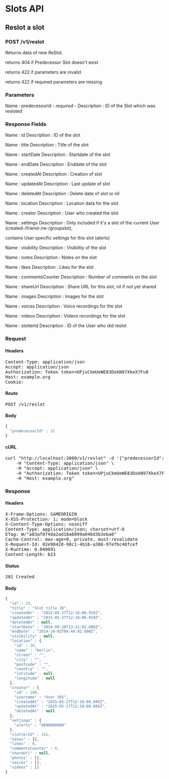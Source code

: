 # Slots API

## Reslot a slot

### POST /v1/reslot

Returns data of new ReSlot.

returns 404 if Predecessor Slot doesn&#39;t exist

returns 422 if parameters are invalid

returns 422 if required parameters are missing

### Parameters

Name : predecessorId *- required -*
Description : ID of the Slot which was resloted


### Response Fields

Name : id
Description : ID of the slot

Name : title
Description : Title of the slot

Name : startDate
Description : Startdate of the slot

Name : endDate
Description : Enddate of the slot

Name : createdAt
Description : Creation of slot

Name : updatedAt
Description : Last update of slot

Name : deletedAt
Description : Delete date of slot or nil

Name : location
Description : Location data for the slot

Name : creator
Description : User who created the slot

Name : settings
Description : Only included if it&#39;s a slot of the current User (created-/friend-/re-/groupslot),

contains User specific settings for this slot (alerts)

Name : visibility
Description : Visibiltiy of the slot

Name : notes
Description : Notes on the slot

Name : likes
Description : Likes for the slot

Name : commentsCounter
Description : Number of comments on the slot

Name : shareUrl
Description : Share URL for this slot, nil if not yet shared

Name : images
Description : Images for the slot

Name : voices
Description : Voice recordings for the slot

Name : videos
Description : Videos recordings for the slot

Name : slotterId
Description : ID of the User who did reslot

### Request

#### Headers

<pre>Content-Type: application/json
Accept: application/json
Authorization: Token token=UPjuCkmUeWE83DokN97XkeX7Fu0
Host: example.org
Cookie: </pre>

#### Route

<pre>POST /v1/reslot</pre>

#### Body
```javascript
{
  "predecessorId" : 32
}
```


#### cURL

<pre class="request">curl &quot;http://localhost:3000/v1/reslot&quot; -d &#39;{&quot;predecessorId&quot;:32}&#39; -X POST \
	-H &quot;Content-Type: application/json&quot; \
	-H &quot;Accept: application/json&quot; \
	-H &quot;Authorization: Token token=UPjuCkmUeWE83DokN97XkeX7Fu0&quot; \
	-H &quot;Host: example.org&quot;</pre>

### Response

#### Headers

<pre>X-Frame-Options: SAMEORIGIN
X-XSS-Protection: 1; mode=block
X-Content-Type-Options: nosniff
Content-Type: application/json; charset=utf-8
ETag: W/&quot;a83af074da2ad18a6899a046d3b3eba0&quot;
Cache-Control: max-age=0, private, must-revalidate
X-Request-Id: 02e98428-98c1-4b16-a386-97efbc48fcef
X-Runtime: 0.048691
Content-Length: 623</pre>

#### Status

<pre>201 Created</pre>

#### Body

```javascript
{
  "id" : 33,
  "title" : "Slot title 28",
  "createdAt" : "2015-05-27T12:18:00.919Z",
  "updatedAt" : "2015-05-27T12:18:00.919Z",
  "deletedAt" : null,
  "startDate" : "2014-09-28T13:31:02.000Z",
  "endDate" : "2014-10-02T04:44:02.000Z",
  "visibility" : null,
  "location" : {
    "id" : 30,
    "name" : "berlin",
    "street" : "",
    "city" : "",
    "postcode" : "",
    "country" : "",
    "latitude" : null,
    "longitude" : null
  },
  "creator" : {
    "id" : 188,
    "username" : "User 185",
    "createdAt" : "2015-05-27T12:18:00.895Z",
    "updatedAt" : "2015-05-27T12:18:00.895Z",
    "deletedAt" : null
  },
  "settings" : {
    "alerts" : "0000000000"
  },
  "slotterId" : 191,
  "notes" : [],
  "likes" : 0,
  "commentsCounter" : 0,
  "shareUrl" : null,
  "photos" : [],
  "voices" : [],
  "videos" : []
}
```
